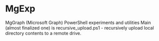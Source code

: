 # MgExp
MgGraph (Microsoft Graph) PowerShell experiments and utilities
Main (almost finalized one) is recursive\_upload.ps1 - recursively upload local directory contents to a remote drive.
